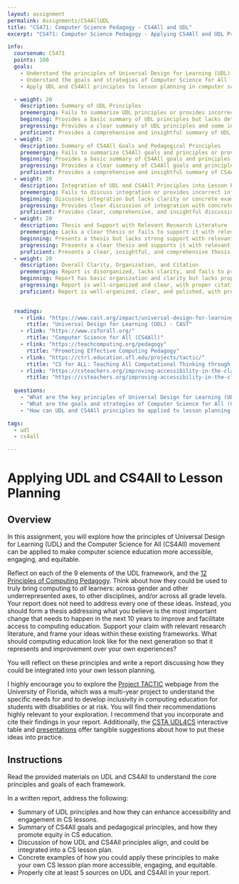 ```yaml
---
layout: assignment
permalink: Assignments/CS4AllUDL
title: "CS471: Computer Science Pedagogy - CS4All and UDL"
excerpt: "CS471: Computer Science Pedagogy - Applying CS4All and UDL Principles to Lesson Planning"

info:
  coursenum: CS471
  points: 100
  goals:
    - Understand the principles of Universal Design for Learning (UDL)
    - Understand the goals and strategies of Computer Science for All (CS4All)
    - Apply UDL and CS4All principles to lesson planning in computer science

  - weight: 20
    description: Summary of UDL Principles
    preemerging: Fails to summarize UDL principles or provides incorrect information.
    beginning: Provides a basic summary of UDL principles but lacks detail on how they enhance accessibility and engagement in CS lessons.
    progressing: Provides a clear summary of UDL principles and some insight into how they enhance accessibility and engagement in CS lessons.
    proficient: Provides a comprehensive and insightful summary of UDL principles, clearly explaining how they enhance accessibility and engagement in CS lessons.
  - weight: 20
    description: Summary of CS4All Goals and Pedagogical Principles
    preemerging: Fails to summarize CS4All goals and principles or provides incorrect information.
    beginning: Provides a basic summary of CS4All goals and principles but lacks detail on how they promote equity in CS education.
    progressing: Provides a clear summary of CS4All goals and principles and some insight into how they promote equity in CS education.
    proficient: Provides a comprehensive and insightful summary of CS4All goals and principles, clearly explaining how they promote equity in CS education.
  - weight: 20
    description: Integration of UDL and CS4All Principles into Lesson Planning
    preemerging: Fails to discuss integration or provides incorrect information.
    beginning: Discusses integration but lacks clarity or concrete examples.
    progressing: Provides clear discussion of integration with concrete examples but could be more comprehensive.
    proficient: Provides clear, comprehensive, and insightful discussion of integration with concrete examples, aligning UDL and CS4All principles in a CS lesson plan.
  - weight: 20
    description: Thesis and Support with Relevant Research Literature
    preemerging: Lacks a clear thesis or fails to support it with relevant research literature.
    beginning: Presents a thesis but lacks strong support with relevant research literature.
    progressing: Presents a clear thesis and supports it with relevant research literature but could be more insightful or comprehensive.
    proficient: Presents a clear, insightful, and comprehensive thesis, strongly supported with relevant research literature, addressing the future of computing education.
  - weight: 20
    description: Overall Clarity, Organization, and Citation
    preemerging: Report is disorganized, lacks clarity, and fails to properly cite sources.
    beginning: Report has basic organization and clarity but lacks proper citation or could be more polished.
    progressing: Report is well-organized and clear, with proper citation, but could be more polished or insightful.
    proficient: Report is well-organized, clear, and polished, with proper citation, logical flow, and coherent presentation.

    
  readings:
    - rlink: "https://www.cast.org/impact/universal-design-for-learning-udl"
      rtitle: "Universal Design for Learning (UDL) - CAST"
    - rlink: "https://www.csforall.org/"
      rtitle: "Computer Science for All (CS4All)"
    - rlink: "https://teachcomputing.org/pedagogy"
      rtitle: "Promoting Effective Computing Pedagogy"
    - rlink: "https://ctrl.education.ufl.edu/projects/tactic/"
      rtitle: "CS for ALL: Teaching All Computational Thinking through Inclusion and Collaboration (TACTIC)"
    - rlink: "https://csteachers.org/improving-accessibility-in-the-classroom-with-the-udl4cs-interactive-table/"
      rtitle: "https://csteachers.org/improving-accessibility-in-the-classroom-with-the-udl4cs-interactive-table/"
      
  questions:
    - "What are the key principles of Universal Design for Learning (UDL)?"
    - "What are the goals and strategies of Computer Science for All (CS4All)?"
    - "How can UDL and CS4All principles be applied to lesson planning in computer science?"

tags:
  - udl
  - cs4all

---
```


# Applying UDL and CS4All to Lesson Planning

## Overview
In this assignment, you will explore how the principles of Universal Design for Learning (UDL) and the Computer Science for All (CS4All) movement can be applied to make computer science education more accessible, engaging, and equitable.

Reflect on each of the 9 elements of the UDL framework, and the [12 Principles of Computing Pedagogy](https://teachcomputing.org/pedagogy).  Think about how they could be used to truly bring computing to *all* learners: across gender and other underrepresented axes, to other disciplines, and/or across all grade levels.  Your report does not need to address every one of these ideas.  Instead, you should form a thesis addressing what you believe is the most important change that needs to happen in the next 10 years to improve and facilitate access to computing education.  Support your claim with relevant research literature, and frame your ideas within these existing frameworks.  What should computing education look like for the next generation so that it represents and improvement over your own experiences?

You will reflect on these principles and write a report discussing how they could be integrated into your own lesson planning.

I highly encourage you to explore the [Project TACTIC](https://ctrl.education.ufl.edu/projects/tactic/) webpage from the University of Florida, which was a multi-year project to understand the specific needs for and to develop inclusivity in computing education for students with disabilities or at risk.  You will find their recommendations highly relevant to your exploration.  I recommend that you incorporate and cite their findings in your report.  Additionally, the [CSTA UDL4CS](https://csteachers.org/improving-accessibility-in-the-classroom-with-the-udl4cs-interactive-table/) interactive table and [presentations](https://udl4cs.education.ufl.edu/interactive-table/) offer tangible suggestions about how to put these ideas into practice.

## Instructions
Read the provided materials on UDL and CS4All to understand the core principles and goals of each framework.

In a written report, address the following:
- Summary of UDL principles and how they can enhance accessibility and engagement in CS lessons.
- Summary of CS4All goals and pedagogical principles, and how they promote equity in CS education.
- Discussion of how UDL and CS4All principles align, and could be integrated into a CS lesson plan.
- Concrete examples of how you could apply these principles to make your own CS lesson plan more accessible, engaging, and equitable.
- Properly cite at least 5 sources on UDL and CS4All in your report.
